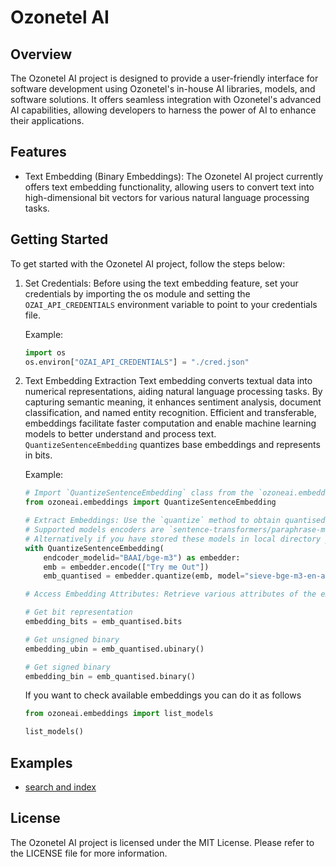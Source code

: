 # Ozonetel AI
## Overview
The Ozonetel AI project is designed to provide a user-friendly interface for software development using Ozonetel's in-house AI libraries, models, and software solutions. It offers seamless integration with Ozonetel's advanced AI capabilities, allowing developers to harness the power of AI to enhance their applications.

## Features
- Text Embedding (Binary Embeddings): The Ozonetel AI project currently offers text embedding functionality, allowing users to convert text into high-dimensional bit vectors for various natural language processing tasks.

## Getting Started
To get started with the Ozonetel AI project, follow the steps below:

1. Set Credentials:
    Before using the text embedding feature, set your credentials by importing the os module and setting the `OZAI_API_CREDENTIALS` environment variable to point to your credentials file.
    
    Example:
    
    ```python
    import os
    os.environ["OZAI_API_CREDENTIALS"] = "./cred.json"
    ```
3. Text Embedding Extraction
    Text embedding converts textual data into numerical representations, aiding natural language processing tasks. By capturing semantic meaning, it enhances sentiment analysis, document classification, and named entity recognition. Efficient and transferable, embeddings facilitate faster computation and enable machine learning models to better understand and process text. `QuantizeSentenceEmbedding` quantizes base embeddings and represents in bits.

   Example:
    ```python
    # Import `QuantizeSentenceEmbedding` class from the `ozoneai.embeddings` module.
    from ozoneai.embeddings import QuantizeSentenceEmbedding
    
    # Extract Embeddings: Use the `quantize` method to obtain quantised embeddings for given texts .
    # Supported models encoders are `sentence-transformers/paraphrase-multilingual-mpnet-base-v2` and `BAAI/bge-m3`
    # Alternatively if you have stored these models in local directory you can use like `/path/to/paraphrase-multilingual-mpnet-base-v2` or `/path/to/bge-m3`
    with QuantizeSentenceEmbedding(
        endcoder_modelid="BAAI/bge-m3") as embedder:
        emb = embedder.encode(["Try me Out"])
        emb_quantised = embedder.quantize(emb, model="sieve-bge-m3-en-aug-v1") # max limit 20 vectors per request
    
    # Access Embedding Attributes: Retrieve various attributes of the embedding object, such as bits, unsigned binary, and signed binary.
    
    # Get bit representation
    embedding_bits = emb_quantised.bits
    
    # Get unsigned binary
    embedding_ubin = emb_quantised.ubinary()
    
    # Get signed binary
    embedding_bin = emb_quantised.binary()
    ```

    If you want to check available embeddings you can do it as follows
    ```python
    from ozoneai.embeddings import list_models

    list_models()
    ```

## Examples

- [search and index](https://github.com/ozonetelgit/ozonetel-ai-sdk/blob/7d693eb3f012b62ec2bcda6758cc5a4e4d18fae7/examples/search-index/Text%20Indexing%20using%20OzoneAI%20Embeddings%20Faiss.ipynb)

## License
The Ozonetel AI project is licensed under the MIT License. Please refer to the LICENSE file for more information.

